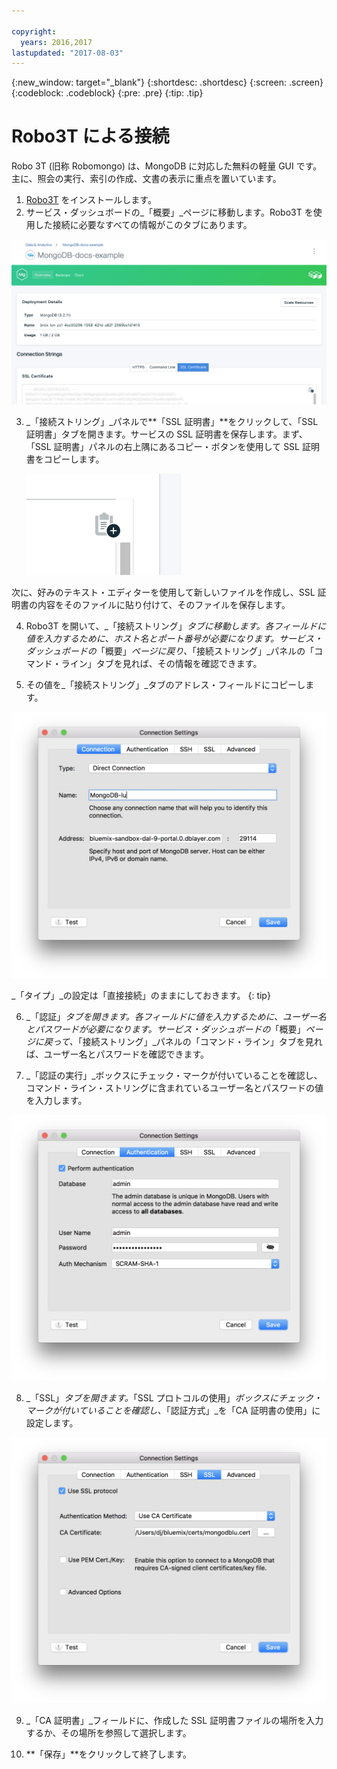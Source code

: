 ```yaml
---

copyright:
  years: 2016,2017
lastupdated: "2017-08-03"
---
```


{:new_window: target="_blank"}
{:shortdesc: .shortdesc}
{:screen: .screen}
{:codeblock: .codeblock}
{:pre: .pre}
{:tip: .tip}

# Robo3T による接続

Robo 3T (旧称 Robomongo) は、MongoDB に対応した無料の軽量 GUI です。主に、照会の実行、索引の作成、文書の表示に重点を置いています。

1. [Robo3T](https://robomongo.org/) をインストールします。
2. サービス・ダッシュボードの_「概要」_ページに移動します。Robo3T を使用した接続に必要なすべての情報がこのタブにあります。

  ![「概要」ページ](./images/service_overview.png)

3. _「接続ストリング」_パネルで**「SSL 証明書」**をクリックして、「SSL 証明書」タブを開きます。サービスの SSL 証明書を保存します。まず、「SSL 証明書」パネルの右上隅にあるコピー・ボタンを使用して SSL 証明書をコピーします。

    ![コピー・ボタン](./images/copy_icon.png)

  次に、好みのテキスト・エディターを使用して新しいファイルを作成し、SSL 証明書の内容をそのファイルに貼り付けて、そのファイルを保存します。

4. Robo3T を開いて、_「接続ストリング」_タブに移動します。各フィールドに値を入力するために、ホスト名とポート番号が必要になります。サービス・ダッシュボードの_「概要」_ページに戻り、_「接続ストリング」_パネルの「コマンド・ライン」タブを見れば、その情報を確認できます。

5. その値を_「接続ストリング」_タブのアドレス・フィールドにコピーします。

  ![Robo3T 接続設定](./images/Robo3T_connection.png "Robo3T 接続パネル")

  _「タイプ」_の設定は「直接接続」のままにしておきます。
  {: tip}

6. _「認証」_タブを開きます。各フィールドに値を入力するために、ユーザー名とパスワードが必要になります。サービス・ダッシュボードの_「概要」_ページに戻って、_「接続ストリング」_パネルの「コマンド・ライン」タブを見れば、ユーザー名とパスワードを確認できます。

7. _「認証の実行」_ボックスにチェック・マークが付いていることを確認し、コマンド・ライン・ストリングに含まれているユーザー名とパスワードの値を入力します。

  ![Robo3T 認証設定](./images/Robo3T_auth.png "Robo3T 認証パネル")

8. _「SSL」_タブを開きます。_「SSL プロトコルの使用」_ボックスにチェック・マークが付いていることを確認し、_「認証方式」_を「CA 証明書の使用」に設定します。

  ![Robo3T SSL 設定](./images/Robo3T_SSL.png "Robo3T SSL パネル")

9. _「CA 証明書」_フィールドに、作成した SSL 証明書ファイルの場所を入力するか、その場所を参照して選択します。

10. **「保存」**をクリックして終了します。

